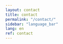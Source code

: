 ```yaml
---
layout: contact
title: contact
permalink: "/contact/"
sidebar: "language_bar"
lang: en
ref: contact
--- 
```

